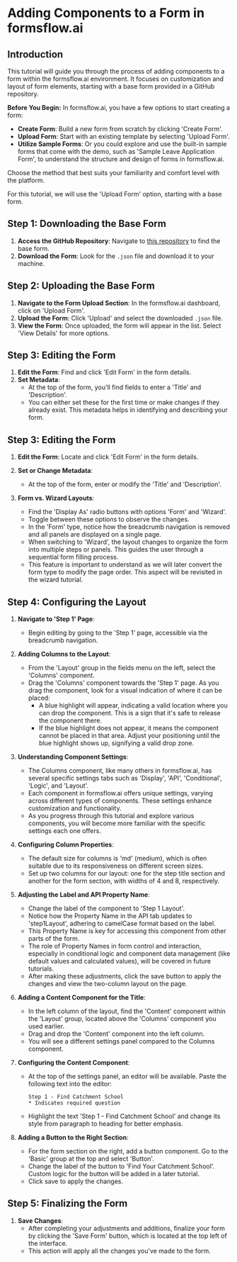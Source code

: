# Adding Components to a Form in formsflow.ai

## Introduction

This tutorial will guide you through the process of adding components to a form within the formsflow.ai environment. It focuses on customization and layout of form elements, starting with a base form provided in a GitHub repository.

**Before You Begin:**
In formsflow.ai, you have a few options to start creating a form:

- **Create Form**: Build a new form from scratch by clicking 'Create Form'.
- **Upload Form**: Start with an existing template by selecting 'Upload Form'.
- **Utilize Sample Forms**: Or you could explore and use the built-in sample forms that come with the demo, such as 'Sample Leave Application Form', to understand the structure and design of forms in formsflow.ai.

Choose the method that best suits your familiarity and comfort level with the platform.

For this tutorial, we will use the 'Upload Form' option, starting with a base form.

## Step 1: Downloading the Base Form

1. **Access the GitHub Repository**: Navigate to [this repository](https://github.com/jimin-aot/student-application-form-tutorial/blob/main/02-form-component-layout/form-base.json) to find the base form.
2. **Download the Form**: Look for the `.json` file and download it to your machine.

## Step 2: Uploading the Base Form

1. **Navigate to the Form Upload Section**: In the formsflow.ai dashboard, click on 'Upload Form'.
2. **Upload the Form**: Click 'Upload' and select the downloaded `.json` file.
3. **View the Form**: Once uploaded, the form will appear in the list. Select 'View Details' for more options.

## Step 3: Editing the Form

1. **Edit the Form**: Find and click 'Edit Form' in the form details.
2. **Set Metadata**:
   - At the top of the form, you'll find fields to enter a 'Title' and 'Description'.
   - You can either set these for the first time or make changes if they already exist. This metadata helps in identifying and describing your form.

## Step 3: Editing the Form

1. **Edit the Form**: Locate and click 'Edit Form' in the form details.

2. **Set or Change Metadata**:

   - At the top of the form, enter or modify the 'Title' and 'Description'.

3. **Form vs. Wizard Layouts**:
   - Find the 'Display As' radio buttons with options 'Form' and 'Wizard'.
   - Toggle between these options to observe the changes.
   - In the 'Form' type, notice how the breadcrumb navigation is removed and all panels are displayed on a single page.
   - When switching to 'Wizard', the layout changes to organize the form into multiple steps or panels. This guides the user through a sequential form filling process.
   - This feature is important to understand as we will later convert the form type to modify the page order. This aspect will be revisited in the wizard tutorial.

## Step 4: Configuring the Layout

1. **Navigate to 'Step 1' Page**:

   - Begin editing by going to the 'Step 1' page, accessible via the breadcrumb navigation.

2. **Adding Columns to the Layout**:

   - From the 'Layout' group in the fields menu on the left, select the 'Columns' component.
   - Drag the 'Columns' component towards the 'Step 1' page. As you drag the component, look for a visual indication of where it can be placed:
     - A blue highlight will appear, indicating a valid location where you can drop the component. This is a sign that it's safe to release the component there.
     - If the blue highlight does not appear, it means the component cannot be placed in that area. Adjust your positioning until the blue highlight shows up, signifying a valid drop zone.

3. **Understanding Component Settings**:

   - The Columns component, like many others in formsflow.ai, has several specific settings tabs such as 'Display', 'API', 'Conditional', 'Logic', and 'Layout'.
   - Each component in formsflow.ai offers unique settings, varying across different types of components. These settings enhance customization and functionality.
   - As you progress through this tutorial and explore various components, you will become more familiar with the specific settings each one offers.

4. **Configuring Column Properties**:

   - The default size for columns is 'md' (medium), which is often suitable due to its responsiveness on different screen sizes.
   - Set up two columns for our layout: one for the step title section and another for the form section, with widths of 4 and 8, respectively.

5. **Adjusting the Label and API Property Name**:

   - Change the label of the component to 'Step 1 Layout'.
   - Notice how the Property Name in the API tab updates to 'step1Layout', adhering to camelCase format based on the label.
   - This Property Name is key for accessing this component from other parts of the form.
   - The role of Property Names in form control and interaction, especially in conditional logic and component data management (like default values and calculated values), will be covered in future tutorials.
   - After making these adjustments, click the save button to apply the changes and view the two-column layout on the page.

6. **Adding a Content Component for the Title**:

   - In the left column of the layout, find the 'Content' component within the 'Layout' group, located above the 'Columns' component you used earlier.
   - Drag and drop the 'Content' component into the left column.
   - You will see a different settings panel compared to the Columns component.

7. **Configuring the Content Component**:

   - At the top of the settings panel, an editor will be available. Paste the following text into the editor:

     ```
     Step 1 - Find Catchment School
     * Indicates required question
     ```

   - Highlight the text 'Step 1 - Find Catchment School' and change its style from paragraph to heading for better emphasis.

8. **Adding a Button to the Right Section**:
   - For the form section on the right, add a button component. Go to the 'Basic' group at the top and select 'Button'.
   - Change the label of the button to 'Find Your Catchment School'. Custom logic for the button will be added in a later tutorial.
   - Click save to apply the changes.

## Step 5: Finalizing the Form

1. **Save Changes**:
   - After completing your adjustments and additions, finalize your form by clicking the 'Save Form' button, which is located at the top left of the interface.
   - This action will apply all the changes you've made to the form.
